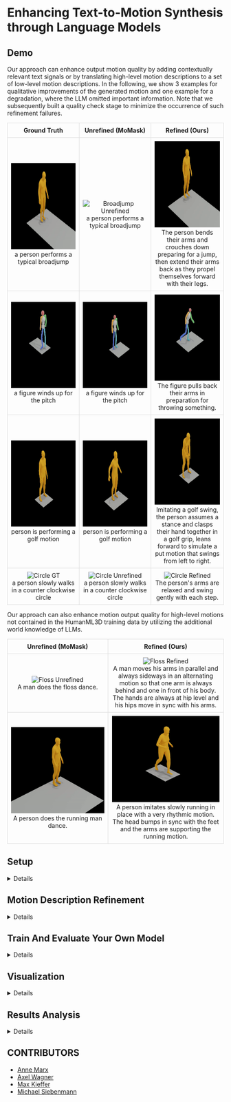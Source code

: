 # Enhancing Text-to-Motion Synthesis through Language Models

## Demo
Our approach can enhance output motion quality by adding contextually relevant text signals or by translating high-level motion descriptions to a set of low-level motion descriptions.
In the following, we show 3 examples for qualitative improvements of the generated motion and one example for a degradation, where the LLM omitted important information.
Note that we subsequently built a quality check stage to minimize the occurrence of such refinement failures.

<table style="width: 100%; border-collapse: collapse;">
  <tr>
    <th style="border: 1px solid #ddd; padding: 8px; text-align: center; vertical-align: middle;">Ground Truth</th>
    <th style="border: 1px solid #ddd; padding: 8px; text-align: center; vertical-align: middle;">Unrefined (MoMask)</th>
    <th style="border: 1px solid #ddd; padding: 8px; text-align: center; vertical-align: middle;">Refined (Ours)</th>
  </tr>
  <tr>
    <td style="border: 1px solid #ddd; padding: 8px; text-align: center; vertical-align: middle;">
      <img src="./media/broadjump_GT.gif" width="250" height="200" alt="Broadjump GT" />
      <p style="max-width: 300px; margin: auto; word-wrap: break-word;">a person performs a typical broadjump</p>
    </td>
    <td style="border: 1px solid #ddd; padding: 8px; text-align: center; vertical-align: middle;">
      <img src="./media/broadjump_unrefined.gif" width="250" height="200" alt="Broadjump Unrefined" />
      <p style="max-width: 300px; margin: auto; word-wrap: break-word;">a person performs a typical broadjump</p>
    </td>
    <td style="border: 1px solid #ddd; padding: 8px; text-align: center; vertical-align: middle;">
      <img src="./media/broadjump_refined.gif" width="250" height="200" alt="Broadjump Refined" />
      <p style="max-width: 300px; margin: auto; word-wrap: break-word;">The person bends their arms and crouches down preparing for a jump, then extend their arms back as they propel themselves forward with their legs.</p>
    </td>
  </tr>
  <tr>
    <td style="border: 1px solid #ddd; padding: 8px; text-align: center; vertical-align: middle;">
      <img src="./media/pitch_GT.gif" width="250" height="200" alt="Pitch GT" />
      <p style="max-width: 300px; margin: auto; word-wrap: break-word;">a figure winds up for the pitch</p>
    </td>
    <td style="border: 1px solid #ddd; padding: 8px; text-align: center; vertical-align: middle;">
      <img src="./media/pitch_unrefined.gif" width="250" height="200" alt="Pitch Unrefined" />
      <p style="max-width: 300px; margin: auto; word-wrap: break-word;">a figure winds up for the pitch</p>
    </td>
    <td style="border: 1px solid #ddd; padding: 8px; text-align: center; vertical-align: middle;">
      <img src="./media/pitch_refined.gif" width="250" height="200" alt="Pitch Refined" />
      <p style="max-width: 300px; margin: auto; word-wrap: break-word;">The figure pulls back their arms in preparation for throwing something.</p>
    </td>
  </tr>
  <tr>
    <td style="border: 1px solid #ddd; padding: 8px; text-align: center; vertical-align: middle;">
      <img src="./media/golf_GT.gif" width="250" height="200" alt="Golf GT" />
      <p style="max-width: 300px; margin: auto; word-wrap: break-word;">person is performing a golf motion</p>
    </td>
    <td style="border: 1px solid #ddd; padding: 8px; text-align: center; vertical-align: middle;">
      <img src="./media/golf_unrefined.gif" width="250" height="200" alt="Golf Unrefined" />
      <p style="max-width: 300px; margin: auto; word-wrap: break-word;">person is performing a golf motion</p>
    </td>
    <td style="border: 1px solid #ddd; padding: 8px; text-align: center; vertical-align: middle;">
      <img src="./media/golf_refined.gif" width="250" height="200" alt="Golf Refined" />
      <p style="max-width: 300px; margin: auto; word-wrap: break-word;">Imitating a golf swing, the person assumes a stance and clasps their hand together in a golf grip, leans forward to simulate a put motion that swings from left to right.</p>
    </td>
  </tr>
  <tr>
    <td style="border: 1px solid #ddd; padding: 8px; text-align: center; vertical-align: middle;">
      <img src="./media/circle_GT.gif" width="250" height="200" alt="Circle GT" />
      <p style="max-width: 300px; margin: auto; word-wrap: break-word;">a person slowly walks in a counter clockwise circle</p>
    </td>
    <td style="border: 1px solid #ddd; padding: 8px; text-align: center; vertical-align: middle;">
      <img src="./media/circle_unrefined.gif" width="250" height="200" alt="Circle Unrefined" />
      <p style="max-width: 300px; margin: auto; word-wrap: break-word;">a person slowly walks in a counter clockwise circle</p>
    </td>
    <td style="border: 1px solid #ddd; padding: 8px; text-align: center; vertical-align: middle;">
      <img src="./media/circle_refined.gif" width="250" height="200" alt="Circle Refined" />
      <p style="max-width: 300px; margin: auto; word-wrap: break-word;">The person's arms are relaxed and swing gently with each step.</p>
    </td>
  </tr>
</table>

Our approach can also enhance motion output quality for high-level motions not contained in the HumanML3D training data by utilizing the additional world knowledge of LLMs.

<table style="width: 100%; border-collapse: collapse;">
  <tr>
    <th style="border: 1px solid #ddd; padding: 8px; text-align: center; vertical-align: middle;">Unrefined (MoMask)</th>
    <th style="border: 1px solid #ddd; padding: 8px; text-align: center; vertical-align: middle;">Refined (Ours)</th>
  </tr>
  <tr>
    <td style="border: 1px solid #ddd; padding: 8px; text-align: center; vertical-align: middle;">
      <img src="./media/floss_unrefined.gif" width="250" height="200" alt="Floss Unrefined" />
      <p style="max-width: 300px; margin: auto; word-wrap: break-word;">A man does the floss dance.</p>
    </td>
    <td style="border: 1px solid #ddd; padding: 8px; text-align: center; vertical-align: middle;">
      <img src="./media/floss_refined.gif" width="250" height="200" alt="Floss Refined" />
      <p style="max-width: 300px; margin: auto; word-wrap: break-word;">A man moves his arms in parallel and always sideways in an alternating motion so that one arm is always behind and one in front of his body. The hands are always at hip level and his hips move in sync with his arms.</p>
    </td>
  </tr>
  <tr>
    <td style="border: 1px solid #ddd; padding: 8px; text-align: center; vertical-align: middle;">
      <img src="./media/running_man_unrefined.gif" width="250" height="200" alt="Running Man Unrefined" />
      <p style="max-width: 300px; margin: auto; word-wrap: break-word;">A person does the running man dance.</p>
    </td>
    <td style="border: 1px solid #ddd; padding: 8px; text-align: center; vertical-align: middle;">
      <img src="./media/running_man_refined.gif" width="250" height="200" alt="Running Man Refined" />
      <p style="max-width: 300px; margin: auto; word-wrap: break-word;">A person imitates slowly running in place with a very rhythmic motion. The head bumps in sync with the feet and the arms are supporting the running motion.</p>
    </td>
  </tr>
</table>

## Setup

<details>

### Clone Repo

This repo relies on submodules ([MoMask](https://github.com/EricGuo5513/momask-codes)). Pull the whole repo with
```
git clone --recurse-submodules https://github.com/mkiefferus/DigitalHumans
```
External repos are found in the folder `external_repos`

### Setup Repo
<details>

## 1. Conda Environment
We are using two different conda environments due to dependency conflicts, one for MoMask and one for Text Enhancement.
# MoMask Environment
```
cd external_repos/momask-codes
conda env create -f environment.yml
conda activate momask
pip install git+https://github.com/openai/CLIP.git
```

# Text Enhancement Environment
For MacOS:
```conda env create -f environment_enhance_macos.yml```
```conda activate enhance```

For Windows:
#TODO

#### Alternative: Pip Installation
<details>
We provide an alternative pip installation in case you encounter difficulties setting up the conda environment. Please set up your two conda environments manually:

## MoMask Environment
```
cd external_repos/momask-codes
conda create -n "momask" python=3.7.13
conda activate momask
pip install -r requirements.txt
```
these are the most important packages:
- spacy
- torch
- tqdm
- openai

Furthermore, you will need to download the ```en_core_web_sm``` model:
```
python -m spacy download en_core_web_sm
```

## Text Enhancement Environment
For MacOS:
```conda create -n "enhance" python=3.9.18```
```pip install -r requirements_enhance_macos.txt```

For Windows:
#TODO

</details>


*Disclaimer*: this section below is the setup-section from [MoMask](https://github.com/EricGuo5513/momask-codes). Please follow the link for further details.
### 2. Models and Dependencies

#### Download Pre-trained Models
```
bash prepare/download_models.sh
```

#### Download Evaluation Models and Gloves
For evaluation only.
```
bash prepare/download_evaluator.sh
bash prepare/download_glove.sh
```

#### Troubleshooting
To address the download error related to gdown: "Cannot retrieve the public link of the file. You may need to change the permission to 'Anyone with the link', or have had many accesses". A potential solution is to run `pip install --upgrade --no-cache-dir gdown`, as suggested on https://github.com/wkentaro/gdown/issues/43. This should help resolve the issue.

#### (Optional) Download Manually
Visit [[Google Drive]](https://drive.google.com/drive/folders/1b3GnAbERH8jAoO5mdWgZhyxHB73n23sK?usp=drive_link) to download the models and evaluators mannually.

### 3. Get Data

You have two options here:
* **Skip getting data**, if you just want to generate motions using *own* descriptions.
* **Get full data**, if you want to *re-train* and *evaluate* the model.
* *(if eligible)* refined texts can be shared upon request

**(a). Full data (text + motion)**

**HumanML3D** - Follow the instruction in [HumanML3D](https://github.com/EricGuo5513/HumanML3D.git), then copy the result dataset to our repository:
```
cp -r ../HumanML3D/HumanML3D ./dataset/HumanML3D
```

*NOTE* the dataset folder is located in `external_repos/momask-codes/dataset`. 

**KIT**-Download from [HumanML3D](https://github.com/EricGuo5513/HumanML3D.git), then place result in `./dataset/KIT-ML`

</details>

### Setup API Token

This project relies on LLMs for text refinement. Accessing these LLMs is done via the OpenAI client. When working with local language models, skip this part. 

When working with OpenAI models (GPT3.5-turbo, GPT4o, ...):
Please create an OPENAI API Token and export it as a global variable to your system. ```OPENAI_API_KEY = ".."```
Follow the instructions given in _"Step 2 - Set up your API key for all projects (recommended)"_ in the [OpenAI API Documentation](https://platform.openai.com/docs/quickstart?context=python) to configure your OpenAI API access.

</details>


## Motion Description Refinement

<details>

*Remember to switch to our environment for text refinement*
```conda activate enhance```

Use the `text_enhance.py` script to refine motion descriptions. 
Specify the system prompt (to be found in the folder 'prompts') by its filename. This script provides 3 options:
1. Simple quality control
    ```
    python text_enhance.py --quality_control_only --system_prompt file_name -r --continue_previous path/to/previous/folder
    ```
2. Prompt enhancement by similarity search in original dataset (see report)
    ```
    python text_enhance.py --prompt_adaptation regular --system_prompt file_name -r
    ```
3. Text refinement using LLMs
    ```
    python text_enhance.py -pa -sp file_name -r 
    ```

#### Additional Useful Flags

* `-v` : verbose
* `-s` : early stopping - stop refinement after x steps for testing purposes

Text Refinement
* `--prompt_adaptation_regular` : prompt adaptation technique: similarity, regular
* `--continue_previous folder` : continue refinement in folder
* `--refine_all_samples` : refine whole dataset, not only test-set (default)
* `--use_example examplejson` : add additional context with assistant and user prompt
* `--use_cross_sample_information` : treat sample text file as one motion (ignores batch size)
* `--use_llama` : use llama instead of GPT3.5-turbo (default). Requires to also provide `--llama_key <key>`
* `--batch_size` : use file batching to speed up refinement (not recommended, leads to less detailed information and more inconsistency)

Quality control
* `-r` or `-d` : replace with original or delete refined files if they do not meet the quality control

</details>

## Train And Evaluate Your Own Model

<details>

*Remember to switch to the MoMask environment for training*
```conda activate momask```

Use the `t2m_train_eval.py` script to manage the evaluation and training of different text-to-motion models. The script provides various options for training specific models, resuming training, and evaluating models.
The text folder you specify with texts_folder_name should be located in 'external_repos/momask-codes/data/t2m'.

Find our pretrained MoMask models [here](https://polybox.ethz.ch/index.php/s/4HYSa8muWpa1w0H).

1. Train Masked Transformer Model end-to-end
    ```
    python t2m_train_eval.py --train_mask --texts_folder_name folder_name
    ```
2. Train Residual Transformer Model end-to-end
    ```
    python t2m_train_eval.py --train_res --texts_folder_name folder_name
    ```
3. Evaluate All Metrics
    ```
    python t2m_train_eval.py --eval_all_metrics --texts_folder_name folder_name
    ```
4. Evaluate Single Samples
    ```
    python t2m_train_eval.py --eval_single_samples --texts_folder_name folder_name
    ```

### Additional Useful Flags

The model folders should all be located in 'external_repos/momask-codes/checkpoints/t2m'

* `-v`, `--verbose` : Output information to the console (True) or the logfile (False).
* `-r`, `--resume_training` : Resume training that was stopped before.
* `--res_name` : Specify the Residual Transformer model to evaluate. Defaults to the original MoMask model.
* `--mask_name` : Specify the Masked Transformer model to evaluate. Defaults to the original MoMask model.

</details>

## Visualization

<details>

To render SMPL animations and images in our paper, we used the [MotionGPT repository](https://github.com/OpenMotionLab/MotionGPT/tree/main).
In the visualization section of their README, they detail the necessary steps to set up a pipeline that can first fit SMPL meshes from NPY files produced by MoMask and subsequently produce animations using Blender.

</details>

## Results Analysis

<details>

*Remember to switch to our environment for results analysis*
```conda activate enhance```

This repo provides analysis scripts for post-processing under `result_analysis`. 

*Disclaimer* These scripts are not part of the original pipeline and were solely used to identify trends to optimise the text refinement and training further.

### BART Classifier

`BART_text_classifier.ipynb` leverages the [bart-large-mnli](https://huggingface.co/facebook/bart-large-mnli) model for zero-shot-classification. 

The `candidate_labels` variable holds a list with labels. The default confidence threshold is set to `THRESHOLD = 0.87`

Provide the link to the text samples folder unter `test_txt_path`. 

This is a multiclass classifier. It will label the data with the provided labels.

This script has the option to output the results to text files for further processing.



### Key-word Classifier

`filter_test_dataset.ipynb` filters test data based on keywords rather than using a classifier to label the test data. It currently tries to identify high level motion descriptions but also contains extensions to identify emotions, adjectives and limbs.

Adjust the `PROJECT_ROOT_DIR` and the path variables.

This script has the option to output the results to text files for further processing.


### Semantic Analysis

Refined texts produced by LLMs often include semantic errors (hallucinated information, removal of relevant information). `semantic_check.py` aims to find these mistakes and filter them out.

An LLM (default: llama3) is fed the original motion description and the refined description and asked if the texts are roughly equivalent.

Use 
```
python result_analysis/semantic_check.py --data path/to/texts/folder -r
```

#### Additional Useful Flags

* `--model` : define model to be used (supports 'llama3' and 'gpt-3.5-turbo')
* `-r` : replace faulty prompt refinements with original texts
* `-v` : verbose

### Score Trend Analysis

`single_sample_score_analysis.ipynb` compares the performance of the original text files vs the performance of the refined text files.

It also shows the top 10 improved motion descriptions and the top 10 degradations with respect to the original data.

Adjust the `original` and `altered` variables, providing the paths to the two datasets respectively. 

</details>



## CONTRIBUTORS
- [Anne Marx](https://github.com/An-nay-marks)
- [Axel Wagner](https://github.com/Axel2017)
- [Max Kieffer](https://github.com/mkiefferus)
- [Michael Siebenmann](https://github.com/TheSiebi)
